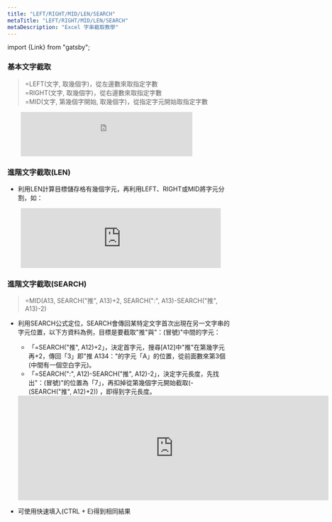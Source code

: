 ```yaml
---
title: "LEFT/RIGHT/MID/LEN/SEARCH"
metaTitle: "LEFT/RIGHT/MID/LEN/SEARCH"
metaDescription: "Excel 字串截取教學"
---
```


import {Link} from "gatsby";

### 基本文字截取
> =LEFT(文字, 取幾個字)，從左邊數來取指定字數  
> =RIGHT(文字, 取幾個字)，從右邊數來取指定字數  
> =MID(文字, 第幾個字開始, 取幾個字)，從指定字元開始取指定字數  

<div style="margin-left:30px;">
<iframe width="387" height="100" frameborder="0" scrolling="no" src="https://onedrive.live.com/embed?resid=56FC2EC950646865%21118&authkey=%21APgHYfXy-vTH64Y&em=2&wdAllowInteractivity=False&AllowTyping=True&Item='7.%20LEFT%E3%80%81RIGHT%E3%80%81MID%E3%80%81LEN%E3%80%81SEARCH'!A1%3AF3&wdDownloadButton=True&wdInConfigurator=True"></iframe>
</div>

### 進階文字截取(LEN)
- 利用LEN計算目標儲存格有幾個字元，再利用LEFT、RIGHT或MID將字元分割，如：

<div style="margin-left:30px;">
<iframe width="451" height="135" frameborder="0" scrolling="no" src="https://onedrive.live.com/embed?resid=56FC2EC950646865%21118&authkey=%21APgHYfXy-vTH64Y&em=2&wdAllowInteractivity=False&AllowTyping=True&Item='7.%20LEFT%E3%80%81RIGHT%E3%80%81MID%E3%80%81LEN%E3%80%81SEARCH'!A5%3AG9&wdDownloadButton=True&wdInConfigurator=True"></iframe>
</div>

### 進階文字截取(SEARCH)

> =MID(A13, SEARCH("推", A13)+2, SEARCH(":", A13)-SEARCH("推", A13)-2)

- 利用SEARCH公式定位，SEARCH會傳回某特定文字首次出現在另一文字串的字元位置，以下方資料為例，目標是要截取"推"與"：(冒號)"中間的字元：
  - 「=SEARCH("推", A12)+2」，決定首字元，搜尋[A12]中"推"在第幾字元再+2，傳回「3」即"推 A134："的字元「A」的位置，從前面數來第3個(中間有一個空白字元)。
  - 「=SEARCH(":", A12)-SEARCH("推", A12)-2」，決定字元長度，先找出"：(冒號)"的位置為「7」，再扣掉從第幾個字元開始截取(- (SEARCH("推", A12)+2)) ，即得到字元長度。

  <iframe width="700" height="236" frameborder="0" scrolling="no" src="https://onedrive.live.com/embed?resid=56FC2EC950646865%21118&authkey=%21APgHYfXy-vTH64Y&em=2&wdAllowInteractivity=False&AllowTyping=True&Item='7.%20LEFT%E3%80%81RIGHT%E3%80%81MID%E3%80%81LEN%E3%80%81SEARCH'!A12%3AK20&wdDownloadButton=True&wdInConfigurator=True"></iframe>

- 可使用<Link to="/tricks/3-flash-fill">快速填入</Link>(CTRL + E)得到相同結果


